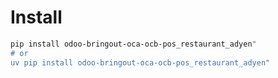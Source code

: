 # Install

```bash
pip install odoo-bringout-oca-ocb-pos_restaurant_adyen"
# or
uv pip install odoo-bringout-oca-ocb-pos_restaurant_adyen"
```
